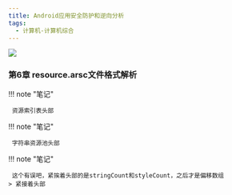 ```yaml
---
title: Android应用安全防护和逆向分析
tags:
  - 计算机-计算机综合
---
```


![](https://wfqqreader-1252317822.image.myqcloud.com/cover/451/920451/t7_920451.jpg)


### 第6章 resource.arsc文件格式解析




!!! note "笔记"

	 资源索引表头部 


!!! note "笔记"

	 字符串资源池头部 


!!! note "笔记"

	 这个有误吧，紧挨着头部的是stringCount和styleCount，之后才是偏移数组 
	> 紧接着头部



